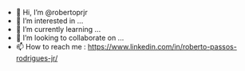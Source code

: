 - 👋 Hi, I’m @robertoprjr
- 👀 I’m interested in ...
- 🌱 I’m currently learning ...
- 💞️ I’m looking to collaborate on ...
- 📫 How to reach me : 
https://www.linkedin.com/in/roberto-passos-rodrigues-jr/


<!---
robertoprjr/robertoprjr is a ✨ special ✨ repository because its `README.md` (this file) appears on your GitHub profile.
You can click the Preview link to take a look at your changes.
--->

